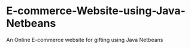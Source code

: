 # E-commerce-Website-using-Java-Netbeans
An Online E-commerce website for gifting using Java Netbeans
